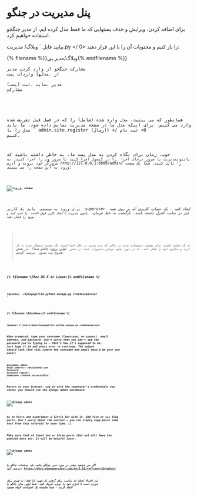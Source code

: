 # پنل مدیریت در جنگو

برای اضافه کردن، ویرایش و حذف پستهایی که ما فقط مدل کرده ایم، از مدیر جنگجو استفاده خواهیم کرد.

بیایید فایل ` وبلاگ/ مدیریت.py </ 0> را باز کنیم و محتویات آن را با این قرار دهید:</p>

<p>{% filename %}}وبلاگ/مدیر.پی{% endfilename %}}</p>

<pre><code class="python">مشارکت جنگجو از وارد کردن مدیر 
از .مدلها واردات پست

مدیر .سایت .ثبت (پست)
مشارکت
`</pre> 

همانطور که می بینید، مدل وارد شده (شامل) را که در فصل قبل تعریف شده وارد می کنیم. برای اینکه مدل ما در صفحه مدیریت نمایش داده شود، ما باید مدل را با ` admin.site.register (ارسال) </ 0> ثبت نام کنیم.</p>

<p>خوب، زمان برای نگاه کردن به مدل پست ما. به خاطر داشته باشید که <code> پایتونمدیریت با سرور درحال اجرا </ 0> را در کنسول اجرا کنید تا سرور وب را اجرا کنید. به مرورگر خود بروید و آدرس http://127.0.0.1:8000/admin/ را تایپ کنید. شما یک صفحه ورود به این صفحه را می بینید:</p>

<p><img src="images/login_page2.png" alt="صفحه ورود" /></p>

<p>برای ورود به سیستم، باید یک کاربر <em> superuser </ 0> ایجاد کنید - یک حساب کاربری که بر روی همه چیز در سایت کنترل داشته باشد. بازگشت به خط فرمان، <code> پایتون مدیریت با ایجاد کاربر فوق العاده </ 0> را تایپ کنید و ورود را فشار دهید.</p>

<blockquote>
  <p>به یاد داشته باشید، برای نوشتن دستورات جدید در حالی که وب سرور در حال اجرا است، یک پنجره ترمینال جدید را باز کرده و مجازی خود را فعال کنید. ما در مورد نحوه نوشتن دستورات جدید در بخش <b> اولین پروژه جانانو شما! </ 0> در بخش <b> شروع وب سرور </ 0> بررسی کردیم.</p>
</blockquote>

<p>{% filename %}Mac OS X or Linux:{% endfilename %}</p>

<pre><code>(myvenv) ~/djangogirls$ python manage.py createsuperuser
`</pre> 

{% filename %}Windows:{% endfilename %}

    (myvenv) C:\Users\Name\djangogirls> python manage.py createsuperuser
    

When prompted, type your username (lowercase, no spaces), email address, and password. **Don't worry that you can't see the password you're typing in – that's how it's supposed to be.** Just type it in and press `enter` to continue. The output should look like this (where the username and email should be your own ones):

    Username: admin
    Email address: admin@admin.com
    Password:
    Password (again):
    Superuser created successfully.
    

Return to your browser. Log in with the superuser's credentials you chose; you should see the Django admin dashboard.

![Django admin](images/django_admin3.png)

Go to Posts and experiment a little bit with it. Add five or six blog posts. Don't worry about the content – you can simply copy-paste some text from this tutorial to save time. :)

Make sure that at least two or three posts (but not all) have the publish date set. It will be helpful later.

![Django admin](images/edit_post3.png)

اگر می خواهید بیشتر در مورد مدیر جیانگو بدانید، باید مستندات جانگو را بررسی کنید: https://docs.djangoproject.com/en/1.11/ref/contrib/admin/

این احتمالا لحظه ای مناسب برای گرفتن یک قهوه (یا چای) یا چیزی برای خوردن است تا انرژی خود را دوباره تحریک کنید. شما اولین مدل جانگو را ایجاد کردید - شما شایسته یک استراحت کوتاه هستید!